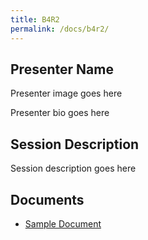 ```yaml
---
title: B4R2
permalink: /docs/b4r2/
---
```


## Presenter Name

Presenter image goes here

Presenter bio goes here

## Session Description

Session description goes here

## Documents
 - [Sample Document](../monday/breakout4/documents/b1p1d1.pdf)